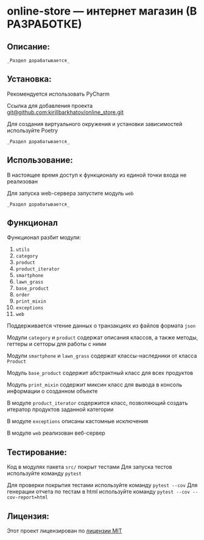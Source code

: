 # online-store — интернет магазин (В РАЗРАБОТКЕ)

## Описание:

`_Раздел дорабатывается_`

## Установка:

Рекомендуется использовать PyCharm

Ссылка для добавления проекта
[git@github.com:kirillbarkhatov/online_store.git]()

Для создания виртуального окружения и установки зависимостей используйте Poetry

`_Раздел дорабатывается_`

## Использование:

В настоящее время доступ к функционалу из единой точки входа не реализован

Для запуска web-сервера запустите модуль `web`

`_Раздел дорабатывается_`

## Функционал

Функционал разбит модули:
1. `utils`
2. `category`
3. `product`
4. `product_iterator`
5. `smartphone`
6. `lawn_grass`
7. `base_product`
8. `order`
9. `print_mixin`
10. `exceptions`
11. `web`


Поддерживается чтение данных о транзакциях из файлов формата `json`

Модули `category` и `product` содержат описания классов, а также методы, геттеры и сетторы для работы с ними

Модули `smartphone` и `lawn_grass` содержат классы-наследники от класса `Product`

Модуль `base_product` содержит абстрактный класс для всех продуктов

Модуль `print_mixin` содержит миксин класс для вывода в консоль информации о созданном объекте 

В модуле `product_iterator` содержится класс, позволяющий создать итератор продуктов заданной категории

В модуле `exceptions` описаны кастомные исключения

В модуле `web` реализован веб-сервер

## Тестирование:

Код в модулях пакета `src/` покрыт тестами
Для запуска тестов используйте команду `pytest`

Для проверки покрытия тестами используйте команду `pytest --cov`
Для генерации отчета по тестам в html используйте команду `pytest --cov --cov-report=html`


## Лицензия:

Этот проект лицензирован по [лицензии MIT](LICENSE)